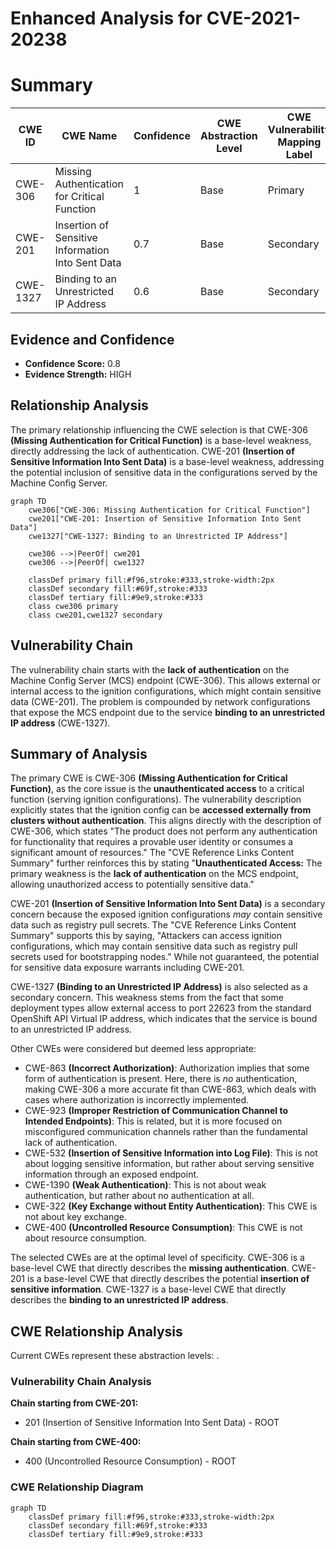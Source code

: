 # Enhanced Analysis for CVE-2021-20238

# Summary
| CWE ID  | CWE Name                                                  | Confidence | CWE Abstraction Level | CWE Vulnerability Mapping Label | CWE-Vulnerability Mapping Notes |
|---------|-----------------------------------------------------------|------------|-----------------------|---------------------------------|---------------------------------|
| CWE-306 | Missing Authentication for Critical Function            | 1          | Base                  | Primary                          | Allowed                         |
| CWE-201 | Insertion of Sensitive Information Into Sent Data         | 0.7        | Base                  | Secondary                        | Allowed                         |
| CWE-1327| Binding to an Unrestricted IP Address                    | 0.6        | Base                  | Secondary                        | Allowed                         |

## Evidence and Confidence

*   **Confidence Score:** 0.8
*   **Evidence Strength:** HIGH

## Relationship Analysis
The primary relationship influencing the CWE selection is that CWE-306 **(Missing Authentication for Critical Function)** is a base-level weakness, directly addressing the lack of authentication.
CWE-201 **(Insertion of Sensitive Information Into Sent Data)** is a base-level weakness, addressing the potential inclusion of sensitive data in the configurations served by the Machine Config Server.

```mermaid
graph TD
    cwe306["CWE-306: Missing Authentication for Critical Function"]
    cwe201["CWE-201: Insertion of Sensitive Information Into Sent Data"]
    cwe1327["CWE-1327: Binding to an Unrestricted IP Address"]

    cwe306 -->|PeerOf| cwe201
    cwe306 -->|PeerOf| cwe1327
    
    classDef primary fill:#f96,stroke:#333,stroke-width:2px
    classDef secondary fill:#69f,stroke:#333
    classDef tertiary fill:#9e9,stroke:#333
    class cwe306 primary
    class cwe201,cwe1327 secondary
```

## Vulnerability Chain
The vulnerability chain starts with the **lack of authentication** on the Machine Config Server (MCS) endpoint (CWE-306). This allows external or internal access to the ignition configurations, which might contain sensitive data (CWE-201). The problem is compounded by network configurations that expose the MCS endpoint due to the service **binding to an unrestricted IP address** (CWE-1327).

## Summary of Analysis
The primary CWE is CWE-306 **(Missing Authentication for Critical Function)**, as the core issue is the **unauthenticated access** to a critical function (serving ignition configurations). The vulnerability description explicitly states that the ignition config can be **accessed externally from clusters without authentication**. This aligns directly with the description of CWE-306, which states "The product does not perform any authentication for functionality that requires a provable user identity or consumes a significant amount of resources." The "CVE Reference Links Content Summary" further reinforces this by stating "**Unauthenticated Access:** The primary weakness is the **lack of authentication** on the MCS endpoint, allowing unauthorized access to potentially sensitive data."

CWE-201 **(Insertion of Sensitive Information Into Sent Data)** is a secondary concern because the exposed ignition configurations *may* contain sensitive data such as registry pull secrets. The "CVE Reference Links Content Summary" supports this by saying, "Attackers can access ignition configurations, which may contain sensitive data such as registry pull secrets used for bootstrapping nodes." While not guaranteed, the potential for sensitive data exposure warrants including CWE-201.

CWE-1327 **(Binding to an Unrestricted IP Address)** is also selected as a secondary concern. This weakness stems from the fact that some deployment types allow external access to port 22623 from the standard OpenShift API Virtual IP address, which indicates that the service is bound to an unrestricted IP address.

Other CWEs were considered but deemed less appropriate:

*   CWE-863 **(Incorrect Authorization)**: Authorization implies that some form of authentication is present. Here, there is *no* authentication, making CWE-306 a more accurate fit than CWE-863, which deals with cases where authorization is incorrectly implemented.
*   CWE-923 **(Improper Restriction of Communication Channel to Intended Endpoints)**: This is related, but it is more focused on misconfigured communication channels rather than the fundamental lack of authentication.
*   CWE-532 **(Insertion of Sensitive Information into Log File)**: This is not about logging sensitive information, but rather about serving sensitive information through an exposed endpoint.
*   CWE-1390 **(Weak Authentication)**: This is not about weak authentication, but rather about no authentication at all.
*   CWE-322 **(Key Exchange without Entity Authentication)**: This CWE is not about key exchange.
*   CWE-400 **(Uncontrolled Resource Consumption)**: This CWE is not about resource consumption.

The selected CWEs are at the optimal level of specificity. CWE-306 is a base-level CWE that directly describes the **missing authentication**. CWE-201 is a base-level CWE that directly describes the potential **insertion of sensitive information**. CWE-1327 is a base-level CWE that directly describes the **binding to an unrestricted IP address**.


## CWE Relationship Analysis

Current CWEs represent these abstraction levels: .


### Vulnerability Chain Analysis

**Chain starting from CWE-201:**
- 201 (Insertion of Sensitive Information Into Sent Data) - ROOT


**Chain starting from CWE-400:**
- 400 (Uncontrolled Resource Consumption) - ROOT



### CWE Relationship Diagram

```mermaid
graph TD
    classDef primary fill:#f96,stroke:#333,stroke-width:2px
    classDef secondary fill:#69f,stroke:#333
    classDef tertiary fill:#9e9,stroke:#333
```